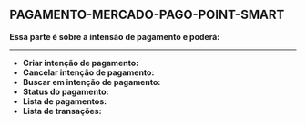 ## PAGAMENTO-MERCADO-PAGO-POINT-SMART

<b>Essa parte é sobre a intensão de pagamento e poderá:</b><br><hr>

- <b>Criar intenção de pagamento:</b><br>
- <b>Cancelar intenção de pagamento:</b><br>
- <b>Buscar em intenção de pagamento:</b><br>
- <b>Status do pagamento:</b><br>
- <b>Lista de pagamentos:</b><br>
- <b>Lista de transações:</b><br>
